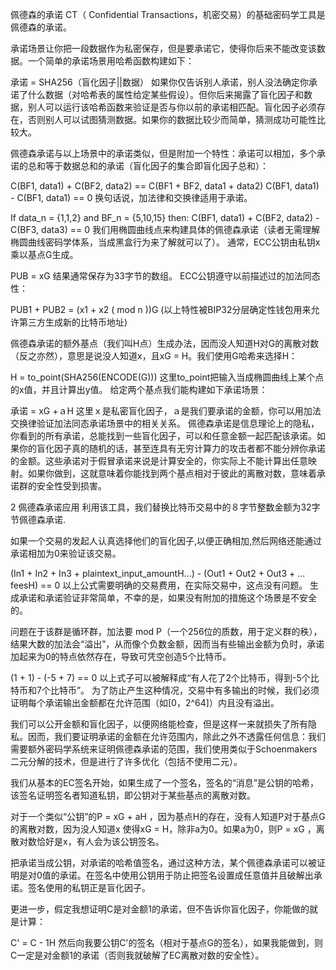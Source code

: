 
佩德森的承诺
CT（ Confidential Transactions，机密交易）的基础密码学工具是佩德森的承诺。

承诺场景让你把一段数据作为私密保存，但是要承诺它，使得你后来不能改变该数据。一个简单的承诺场景用哈希函数构建如下：

承诺 = SHA256（盲化因子||数据）
如果你仅告诉别人承诺，别人没法确定你承诺了什么数据（对哈希表的属性给定某些假设）。但你后来揭露了盲化因子和数据，别人可以运行该哈希函数来验证是否与你以前的承诺相匹配。盲化因子必须存在，否则别人可以试图猜测数据。如果你的数据比较少而简单，猜测成功可能性比较大。

佩德森承诺与以上场景中的承诺类似，但是附加一个特性：承诺可以相加，多个承诺的总和等于数据总和的承诺（盲化因子的集合即盲化因子总和）：

C(BF1, data1) + C(BF2, data2) == C(BF1 + BF2, data1 + data2)
C(BF1, data1) - C(BF1, data1) == 0
换句话说，加法律和交换律适用于承诺。

If data_n = {1,1,2} and BF_n = {5,10,15} then: C(BF1, data1) + C(BF2, data2) - C(BF3, data3) == 0
我们用椭圆曲线点来构建具体的佩德森承诺（读者无需理解椭圆曲线密码学体系，当成黑盒行为来了解就可以了）。
通常，ECC公钥由私钥x乘以基点G生成。

PUB = xG
结果通常保存为33字节的数组。
ECC公钥遵守以前描述过的加法同态性：

PUB1 + PUB2 = (x1 + x2 ( mod n ))G
(以上特性被BIP32分层确定性钱包用来允许第三方生成新的比特币地址)

佩德森承诺的额外基点（我们叫H点）生成办法，因而没人知道H对G的离散对数（反之亦然），意思是说没人知道x，且xG = H。我们使用G哈希来选择H：

H = to_point(SHA256(ENCODE(G)))
这里to_point把输入当成椭圆曲线上某个点的x值，并且计算出y值。
给定两个基点我们能构建如下承诺场景：

承诺 = xG +ａH
这里ｘ是私密盲化因子，ａ是我们要承诺的金额，你可以用加法交换律验证加法同态承诺场景中的相关关系。
佩德森承诺是信息理论上的隐私，你看到的所有承诺，总能找到一些盲化因子，可以和任意金额一起匹配该承诺。如果你的盲化因子真的随机的话，甚至连具有无穷计算力的攻击者都不能分辨你承诺的金额。这些承诺对于假冒承诺来说是计算安全的，你实际上不能计算出任意映射。如果你做到，这就意味着你能找到两个基点相对于彼此的离散对数，意味着承诺群的安全性受到损害。

2 佩德森承诺应用
利用该工具，我们替换比特币交易中的８字节整数金额为32字节佩德森承诺.

如果一个交易的发起人认真选择他们的盲化因子,以便正确相加,然后网络还能通过承诺相加为0来验证该交易。

(In1 + In2 + In3 + plaintext_input_amountH...) -
(Out1 + Out2 + Out3 + ... feesH) == 0
以上公式需要明确的交易费用，在实际交易中，这点没有问题。
生成承诺和承诺验证非常简单，不幸的是，如果没有附加的措施这个场景是不安全的。

问题在于该群是循环群，加法要 mod P（一个256位的质数，用于定义群的秩），结果大数的加法会“溢出”，从而像个负数金额，因而当有些输出金额为负时，承诺加起来为0的特点依然存在，导致可凭空创造5个比特币。

(1 + 1) - (-5 + 7) == 0
以上式子可以被解释成“有人花了2个比特币，得到-5个比特币和7个比特币”。
为了防止产生这种情况，交易中有多输出的时候，我们必须证明每个承诺输出金额都在允许范围（如[0，2^64]）内且没有溢出。

我们可以公开金额和盲化因子，以便网络能检查，但是这样一来就损失了所有隐私。因而，我们要证明承诺的金额在允许范围内，除此之外不透露任何信息：我们需要额外密码学系统来证明佩德森承诺的范围，我们使用类似于Schoenmakers二元分解的技术，但是进行了许多优化（包括不使用二元）。

我们从基本的EC签名开始，如果生成了一个签名，签名的“消息”是公钥的哈希，该签名证明签名者知道私钥，即公钥对于某些基点的离散对数。

对于一个类似“公钥”的P = xG + aH ，因为基点H的存在，没有人知道P对于基点G的离散对数，因为没人知道x 使得xG = H，除非a为0。如果a为0，则P = xG ，离散对数恰好是x，有人会为该公钥签名。

把承诺当成公钥，对承诺的哈希值签名，通过这种方法，某个佩德森承诺可以被证明是对0值的承诺。在签名中使用公钥用于防止把签名设置成任意值并且破解出承诺。签名使用的私钥正是盲化因子。

更进一步，假定我想证明C是对金额1的承诺，但不告诉你盲化因子，你能做的就是计算：

C' = C - 1H
然后向我要公钥C'的签名（相对于基点G的签名），如果我能做到，则C一定是对金额1的承诺（否则我就破解了EC离散对数的安全性）。
